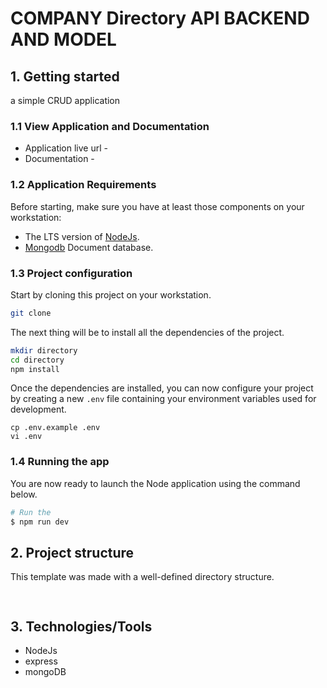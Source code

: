 # COMPANY Directory API BACKEND AND MODEL

## 1. Getting started

a simple CRUD application 

### 1.1 View Application and Documentation

- Application live url - 
- Documentation - 

### 1.2 Application Requirements

Before starting, make sure you have at least those components on your workstation:

- The LTS version  of [NodeJs](https://nodejs.org/en/download). 
- [Mongodb](https://www.mongodb.com/) Document  database.

### 1.3 Project configuration

Start by cloning this project on your workstation.

```sh
git clone  
```

The next thing will be to install all the dependencies of the project.

```sh
mkdir directory
cd directory
npm install 
```

Once the dependencies are installed, you can now configure your project by creating a new `.env` file containing your environment variables used for development.

```
cp .env.example .env
vi .env
```

### 1.4 Running the app

You are now ready to launch the Node application using the command below.

```sh
# Run the
$ npm run dev

```

## 2. Project structure

This template was made with a well-defined directory structure.

```sh
   
```


## 3. Technologies/Tools

- NodeJs
- express
- mongoDB
